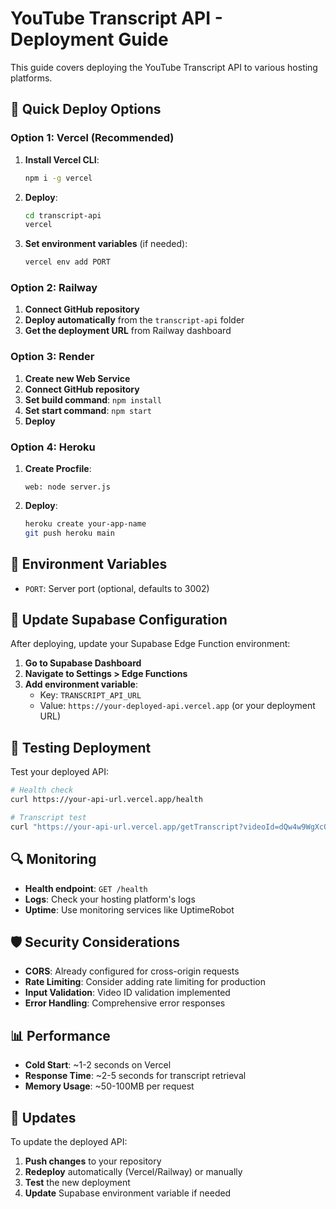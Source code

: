 # YouTube Transcript API - Deployment Guide

This guide covers deploying the YouTube Transcript API to various hosting platforms.

## 🚀 Quick Deploy Options

### Option 1: Vercel (Recommended)

1. **Install Vercel CLI**:
   ```bash
   npm i -g vercel
   ```

2. **Deploy**:
   ```bash
   cd transcript-api
   vercel
   ```

3. **Set environment variables** (if needed):
   ```bash
   vercel env add PORT
   ```

### Option 2: Railway

1. **Connect GitHub repository**
2. **Deploy automatically** from the `transcript-api` folder
3. **Get the deployment URL** from Railway dashboard

### Option 3: Render

1. **Create new Web Service**
2. **Connect GitHub repository**
3. **Set build command**: `npm install`
4. **Set start command**: `npm start`
5. **Deploy**

### Option 4: Heroku

1. **Create Procfile**:
   ```
   web: node server.js
   ```

2. **Deploy**:
   ```bash
   heroku create your-app-name
   git push heroku main
   ```

## 🔧 Environment Variables

- `PORT`: Server port (optional, defaults to 3002)

## 📝 Update Supabase Configuration

After deploying, update your Supabase Edge Function environment:

1. **Go to Supabase Dashboard**
2. **Navigate to Settings > Edge Functions**
3. **Add environment variable**:
   - Key: `TRANSCRIPT_API_URL`
   - Value: `https://your-deployed-api.vercel.app` (or your deployment URL)

## 🧪 Testing Deployment

Test your deployed API:

```bash
# Health check
curl https://your-api-url.vercel.app/health

# Transcript test
curl "https://your-api-url.vercel.app/getTranscript?videoId=dQw4w9WgXcQ"
```

## 🔍 Monitoring

- **Health endpoint**: `GET /health`
- **Logs**: Check your hosting platform's logs
- **Uptime**: Use monitoring services like UptimeRobot

## 🛡️ Security Considerations

- **CORS**: Already configured for cross-origin requests
- **Rate Limiting**: Consider adding rate limiting for production
- **Input Validation**: Video ID validation implemented
- **Error Handling**: Comprehensive error responses

## 📊 Performance

- **Cold Start**: ~1-2 seconds on Vercel
- **Response Time**: ~2-5 seconds for transcript retrieval
- **Memory Usage**: ~50-100MB per request

## 🔄 Updates

To update the deployed API:

1. **Push changes** to your repository
2. **Redeploy** automatically (Vercel/Railway) or manually
3. **Test** the new deployment
4. **Update** Supabase environment variable if needed 